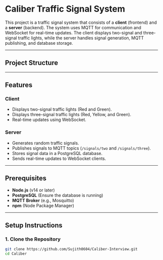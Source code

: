 # Caliber Traffic Signal System

This project is a traffic signal system that consists of a **client** (frontend) and a **server** (backend). The system uses MQTT for communication and WebSocket for real-time updates. The client displays two-signal and three-signal traffic lights, while the server handles signal generation, MQTT publishing, and database storage.

---

## Project Structure

---

## Features

### Client
- Displays two-signal traffic lights (Red and Green).
- Displays three-signal traffic lights (Red, Yellow, and Green).
- Real-time updates using WebSocket.

### Server
- Generates random traffic signals.
- Publishes signals to MQTT topics (`/signals/two` and `/signals/three`).
- Stores signal data in a PostgreSQL database.
- Sends real-time updates to WebSocket clients.

---

## Prerequisites

- **Node.js** (v14 or later)
- **PostgreSQL** (Ensure the database is running)
- **MQTT Broker** (e.g., Mosquitto)
- **npm** (Node Package Manager)

---

## Setup Instructions

### 1. Clone the Repository
```bash
git clone https://github.com/Sujith0604/Caliber-Interview.git
cd Caliber

